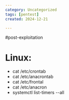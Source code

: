 ```yaml
---
category: Uncategorized
tags: [pentest]
created: 2024-12-21

---
```

#post-exploitation
# Linux: 

- cat /etc/crontab
- cat /etc/anacrontab
- cat /etc/frontal
- cat /etc/anacron
- systemctl list-timers --all
